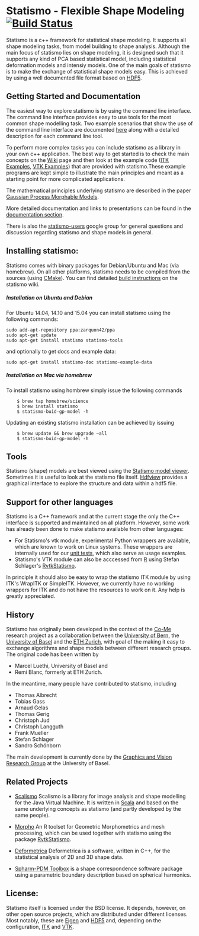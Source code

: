 # Statismo - Flexible Shape Modeling [![Build Status](https://travis-ci.org/statismo/statismo.svg?branch=develop)](https://travis-ci.org/statismo/statismo)


Statismo is a c++ framework for statistical shape modeling. It supports all shape modeling tasks, from model building to shape analysis. Although the main focus of statismo lies on shape modeling, it is designed such that it supports any kind of PCA based statistical model, including statistical deformation models and intensiy models. One of the main goals of statismo is to make the exchange of statistical shape models easy. This is achieved by using a well documented file format based on [HDF5](http://hdf5group.org).

## Getting Started and Documentation

The easiest way to explore statismo is by using the command line interface. The command line interface provides easy to use tools for the most common shape modelling task. Two example scenarios that show the use of the command line interface are documented [here](https://github.com/statismo/statismo/wiki/statismo-cli) along with a detailed description for each command line tool. 

To perform more complex tasks you can include statismo as a library in your own c++ application. The best way to get started is to check the main concepts on the [Wiki](https://github.com/statismo/statismo/wiki) page and then look at the example code ([ITK Examples](https://github.com/statismo/statismo/tree/master/modules/ITK/examples), [VTK Examples](https://github.com/statismo/statismo/tree/master/modules/VTK/examples)) that are provided with statismo.These example programs are kept simple to illustrate the main principles and meant as a starting point for more complicated applications.

The mathematical principles underlying statismo are described in the paper [Gaussian Process Morphable Models](http://ieeexplore.ieee.org/document/8010438/).

More detailed documentation and links to presentations can be found in the 
[documentation section](https://github.com/statismo/statismo/wiki/Documentation).

There is also the [statismo-users](https://groups.google.com/forum/#!forum/statismo-users) google group for general questions and discussion regarding statismo and shape models in general.

## Installing statismo:

Statismo comes with binary packages for Debian/Ubuntu and Mac (via homebrew). On all other platforms, statismo needs to be compiled from the sources (using [CMake](http://www.cmake.org)). You can find detailed [build instructions](https://github.com/statismo/statismo/wiki/buildinstructions) on the statismo wiki.

##### Installation on Ubuntu and Debian
For Ubuntu 14.04, 14.10 and 15.04 you can install statismo using the following commands:
```
sudo add-apt-repository ppa:zarquon42/ppa
sudo apt-get update
sudo apt-get install statismo statismo-tools
```
and optionally to get docs and example data:
```
sudo apt-get install statismo-doc statismo-example-data
```

##### Installation on Mac via homebrew
To install statismo using hombrew simply issue the following commands
```
    $ brew tap homebrew/science
    $ brew install statismo 
    $ statismo-buid-gp-model -h
```
Updating an existing statismo installation can be achieved by issuing
```
    $ brew update && brew upgrade —all
    $ statismo-buid-gp-model -h
```

## Tools

Statismo (shape) models are best viewed using the [Statismo model viewer](https://github.com/statismo/statismo/wiki/Statismo%20Viewer).
Sometimes it is useful to look at the statismo file itself. [Hdfview](http://www.hdfgroup.org/products/java/hdfview/) provides a graphical interface  to explore the structure and data within a hdf5 file.

## Support for other languages

Statismo is a C++ framework and at the current stage the only the C++ interface is supported and maintained on all platform. However, some work has already been done to make statismo available from other languages: 

* For Statismo's vtk module, experimental Python wrappers are available, which are known to work on Linux systems. These wrappers are internally used for our [unit tests](https://github.com/statismo/statismo/tree/master/modules/VTK/wrapping/tests/statismoTests), which also serve as usage examples.
* Statismo's VTK module can also be acccessed from [R](http://www.r-project.org) using Stefan Schlager's [RvtkStatismo](https://github.com/zarquon42b/RvtkStatismo). 

In principle it should also be easy to wrap the statismo ITK module by using ITK's WrapITK or SimpleITK. However, we currently have no working wrappers for ITK and do not have the resources to work on it. Any help is greatly appreciated. 

## History

Statismo has originally been developed in the context of the [Co-Me](http://www.co-me.ch) research project as a collaboration between the [University of Bern](http://www.istb.unibe.ch), the [University of Basel](http://gravis.cs.unibas.ch) and the [ETH Zurich](http://www.vision.ee.ethz.ch/), with goal of the making it easy to exchange algorithms and shape models between different research groups. The original code has been written by 
* Marcel Luethi, University of Basel  and
* Remi Blanc, formerly at ETH Zurich.

In the meantime, many people have contributed to statismo, including
- Thomas Albrecht
- Tobias Gass
- Arnaud Gelas
- Thomas Gerig
- Christoph Jud
- Christoph Langguth
- Frank Mueller
- Stefan Schlager
- Sandro Schönborn


The main development is currently done by the [Graphics and Vision Research Group](http://gravis.cs.unibas.ch) at the University of Basel.


## Related Projects
* [Scalismo](http://github.com/unibas-gravis/scalismo) Scalismo is a library for image analysis and shape modelling for the Java Virtual Machine. It is written in [Scala](www.scala-lang.org) and based on the same underlying concepts as statismo (and partly developed by the same people).

* [Morpho](http://cran.r-project.org/web/packages/Morpho/index.html) An R toolset for Geometric Morphometrics and mesh processing, which can be used together with statismo using the package [RvtkStatismo](https://github.com/zarquon42b/RvtkStatismo).

* [Deformetrica](http://www.deformetrica.org/) Deformetrica is a software, written in C++, for the statistical analysis of 2D and 3D shape data.

* [Spharm-PDM Toolbox](https://www.nitrc.org/projects/spharm-pdm) is a shape correspondence software package using a parametric boundary description based on spherical harmonics.


## License:

Statismo itself is licensed under the BSD license. It depends, however, on other open source projects, which are distributed under different licenses. Most notably, these are [Eigen](http://eigen.tuxfamily.org) and [HDF5](http://www.hdfgroup.org) and, depending on the configuration, [ITK](http://www.itk.org) and [VTK](http://www.vtk.org).
